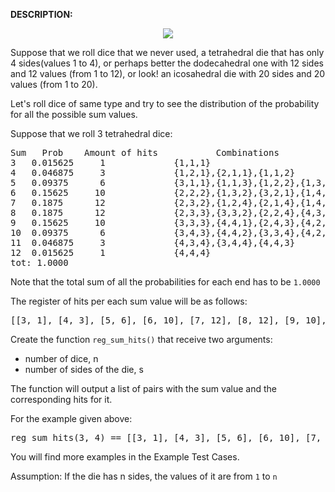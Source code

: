 <b>DESCRIPTION:</b>

<p align="center">
    <img src="http://i.imgur.com/zlXr2na.jpg?1">
</p>

Suppose that we roll dice that we never used, a tetrahedral die that has only 4 sides(values 1 to 4), or perhaps better the dodecahedral one with 12 sides and 12 values (from 1 to 12), or look! an icosahedral die with 20 sides and 20 values (from 1 to 20).


Let's roll dice of same type and try to see the distribution of the probability for all the possible sum values.


Suppose that we roll 3 tetrahedral dice:

<pre>
Sum   Prob    Amount of hits           Combinations
3   0.015625     1             {1,1,1}
4   0.046875     3             {1,2,1},{2,1,1},{1,1,2}
5   0.09375      6             {3,1,1},{1,1,3},{1,2,2},{1,3,1},{2,2,1},{2,1,2}
6   0.15625     10             {2,2,2},{1,3,2},{3,2,1},{1,4,1},{2,1,3},{1,1,4},{4,1,1},{3,1,2},{1,2,3},{2,3,1}
7   0.1875      12             {2,3,2},{1,2,4},{2,1,4},{1,4,2},{3,2,2}, {4,2,1},{3,3,1},{3,1,3},{2,2,3},{4,1,2},{2,4,1},{1,3,3}
8   0.1875      12             {2,3,3},{3,3,2},{2,2,4},{4,3,1},{2,4,2},{4,1,3},{4,2,2},{3,4,1},{1,3,4},{3,2,3},{3,1,4},{1,4,3}
9   0.15625     10             {3,3,3},{4,4,1},{2,4,3},{4,2,3},{4,3,2},{1,4,4},{4,1,4},{3,4,2},{2,3,4},{3,2,4}
10  0.09375      6             {3,4,3},{4,4,2},{3,3,4},{4,2,4},(2,4,4),{4,3,3}
11  0.046875     3             {4,3,4},{3,4,4},{4,4,3}
12  0.015625     1             {4,4,4}
tot: 1.0000
</pre>

Note that the total sum of all the probabilities for each end has to be <code>1.0000</code>

The register of hits per each sum value will be as follows:

<pre>
[[3, 1], [4, 3], [5, 6], [6, 10], [7, 12], [8, 12], [9, 10], [10, 6], [11, 3], [12, 1]]
</pre>

Create the function <code>reg_sum_hits()</code> that receive two arguments:

* number of dice, n
* number of sides of the die, s

The function will output a list of pairs with the sum value and the corresponding hits for it.

For the example given above:
<pre>
reg_sum_hits(3, 4) == [[3, 1], [4, 3], [5, 6], [6, 10], [7, 12], [8, 12], [9, 10], [10, 6], [11, 3], [12, 1]]
</pre>

You will find more examples in the Example Test Cases.

Assumption: If the die has n sides, the values of it are from <code>1</code> to <code>n</code>